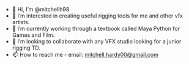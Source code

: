 - 👋 Hi, I’m @mitchellh98
- 👀 I’m interested in creating useful rigging tools for me and other vfx artists.
- 🌱 I’m currently working through a textbook called Maya Python for Games and Film.
- 💞️ I’m looking to collaborate with any VFX studio looking for a junior rigging TD.
- 📫 How to reach me - email: mitchell.hardy00@gmail.com

<!---
mitchellh98/mitchellh98 is a ✨ special ✨ repository because its `README.md` (this file) appears on your GitHub profile.
You can click the Preview link to take a look at your changes.
--->
